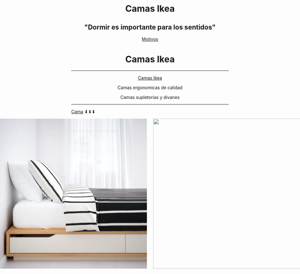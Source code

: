 <div align="center">

# Camas Ikea

</div>

<div align="center">

## "Dormir es importante para los sentidos"

</div>

<div align="center">

[Motivos](https://github.com/awpzz/zzZ/blob/main/Motivos.md)
<div align="center">

# Camas Ikea

</div>
</div>

--------------------------------------------------------------------------------------------------------------------------------------------------------------------------------------------------------------------------------------------

<div align="center">

[Camas Ikea](https://www.ikea.com/es/es/cat/camas-bm003/)

</div>
<p align="center">Camas ergonomicas de calidad</p>
<p align="center">Camas supletorias y divanes</p>

--------------------------------------------------------------------------------------------------------------------------------------------------------------------------------------------------------------------------------------------
[Cama](https://www.ikea.com/es/es/p/malm-estructura-cama-blanco-s29931596/)
⬇⬇⬇


<div style="display: flex; justify-content: center; align-items: center;">

  <img width="480" height="480" src="450_1000.png" style="margin-right: 20px;">
  <img width="480" height="480" src="malm-estructura-cama-blanco__1101527_pe866706_s5.avif">

</div>

